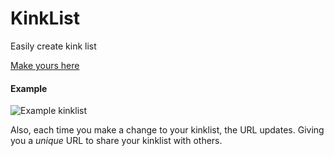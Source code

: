 # KinkList
Easily create kink list

[Make yours here](https://raw.githack.com/NanoAi/KinkList/master/kinklist.html)

#### Example

![Example kinklist](https://i.imgur.com/hMuRllD.png)

Also, each time you make a change to your kinklist, the URL updates. Giving you a *unique* URL to share your kinklist with others.
